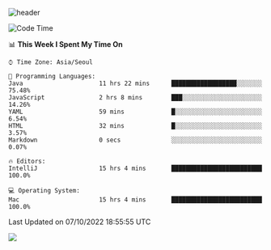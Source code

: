![header](https://capsule-render.vercel.app/api?type=Egg&color=timeAuto&height=300&section=header&text=PoPo&fontSize=90&animation=fadeIn)

  <!--START_SECTION:waka-->
![Code Time](http://img.shields.io/badge/Code%20Time-212%20hrs%2053%20mins-blue)

📊 **This Week I Spent My Time On** 

```text
⌚︎ Time Zone: Asia/Seoul

💬 Programming Languages: 
Java                     11 hrs 22 mins      ██████████████████░░░░░░░   75.48% 
JavaScript               2 hrs 8 mins        ███░░░░░░░░░░░░░░░░░░░░░░   14.26% 
YAML                     59 mins             █░░░░░░░░░░░░░░░░░░░░░░░░   6.54% 
HTML                     32 mins             █░░░░░░░░░░░░░░░░░░░░░░░░   3.57% 
Markdown                 0 secs              ░░░░░░░░░░░░░░░░░░░░░░░░░   0.07%

🔥 Editors: 
IntelliJ                 15 hrs 4 mins       █████████████████████████   100.0%

💻 Operating System: 
Mac                      15 hrs 4 mins       █████████████████████████   100.0%

```


 Last Updated on 07/10/2022 18:55:55 UTC
<!--END_SECTION:waka-->



<img src="https://capsule-render.vercel.app/api?type=Egg&color=timeAuto&height=300&section=footer&text=PoPo&fontSize=90&animation=fadeIn&reversal=true" />
